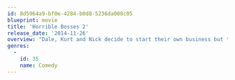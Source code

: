 ```yaml
---
id: 8d5964a9-bf0e-4284-b0d8-5236da008c05
blueprint: movie
title: 'Horrible Bosses 2'
release_date: '2014-11-26'
overview: "Dale, Kurt and Nick decide to start their own business but things don't go as planned because of a slick investor, prompting the trio to pull off a harebrained and misguided kidnapping scheme."
genres:
  -
    id: 35
    name: Comedy
---
```


